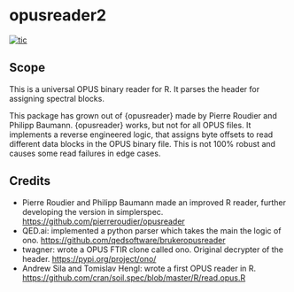 # opusreader2

<!-- badges: start -->
[![tic](https://github.com/spectral-cockpit/opusreader2/workflows/tic/badge.svg?branch=main)](https://github.com/spectral-cockpit/opusreader2/actions)
<!-- badges: end -->


## Scope

This is a universal OPUS binary reader for R. It parses the header for assigning
spectral blocks.

This package has grown out of {opusreader} made by Pierre Roudier and Philipp
Baumann. {opusreader} works, but not for all OPUS files. It implements a reverse
engineered logic, that assigns byte offsets to read different data blocks in the
OPUS binary file. This is not 100% robust and causes some read failures in edge
cases.

## Credits

- Pierre Roudier and Philipp Baumann made an improved R reader, further
  developing the version in simplerspec.
  https://github.com/pierreroudier/opusreader
- QED.ai: implemented a python parser which takes the main the logic of
  ono.
  https://github.com/qedsoftware/brukeropusreader
- twagner: wrote a OPUS FTIR clone called ono. Original decrypter of the header.
  https://pypi.org/project/ono/
- Andrew Sila and Tomislav Hengl: wrote a first OPUS reader in R.
  https://github.com/cran/soil.spec/blob/master/R/read.opus.R